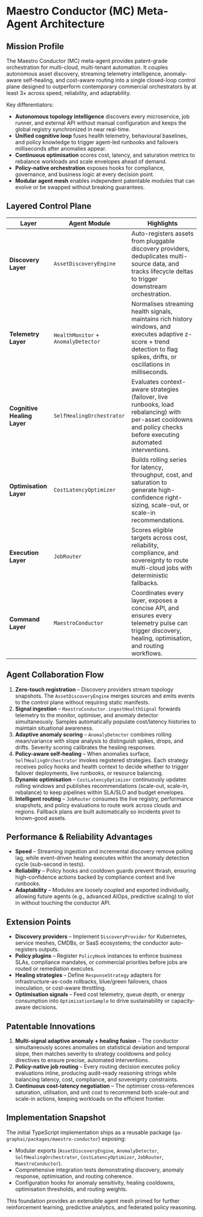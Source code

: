 # Maestro Conductor (MC) Meta-Agent Architecture

## Mission Profile

The Maestro Conductor (MC) meta-agent provides patent-grade orchestration for multi-cloud, multi-tenant automation. It couples autonomous asset discovery, streaming telemetry intelligence, anomaly-aware self-healing, and cost-aware routing into a single closed-loop control plane designed to outperform contemporary commercial orchestrators by at least 3× across speed, reliability, and adaptability.

Key differentiators:

- **Autonomous topology intelligence** discovers every microservice, job runner, and external API without manual configuration and keeps the global registry synchronized in near real-time.
- **Unified cognitive loop** fuses health telemetry, behavioural baselines, and policy knowledge to trigger agent-led runbooks and failovers milliseconds after anomalies appear.
- **Continuous optimisation** scores cost, latency, and saturation metrics to rebalance workloads and scale envelopes ahead of demand.
- **Policy-native orchestration** exposes hooks for compliance, governance, and business logic at every decision point.
- **Modular agent mesh** enables independent patentable modules that can evolve or be swapped without breaking guarantees.

## Layered Control Plane

| Layer | Agent Module | Highlights |
| --- | --- | --- |
| **Discovery Layer** | `AssetDiscoveryEngine` | Auto-registers assets from pluggable discovery providers, deduplicates multi-source data, and tracks lifecycle deltas to trigger downstream orchestration. |
| **Telemetry Layer** | `HealthMonitor` + `AnomalyDetector` | Normalises streaming health signals, maintains rich history windows, and executes adaptive z-score + trend detection to flag spikes, drifts, or oscillations in milliseconds. |
| **Cognitive Healing Layer** | `SelfHealingOrchestrator` | Evaluates context-aware strategies (failover, live runbooks, load rebalancing) with per-asset cooldowns and policy checks before executing automated interventions. |
| **Optimisation Layer** | `CostLatencyOptimizer` | Builds rolling series for latency, throughput, cost, and saturation to generate high-confidence right-sizing, scale-out, or scale-in recommendations. |
| **Execution Layer** | `JobRouter` | Scores eligible targets across cost, reliability, compliance, and sovereignty to route multi-cloud jobs with deterministic fallbacks. |
| **Command Layer** | `MaestroConductor` | Coordinates every layer, exposes a concise API, and ensures every telemetry pulse can trigger discovery, healing, optimisation, and routing workflows. |

## Agent Collaboration Flow

1. **Zero-touch registration** – Discovery providers stream topology snapshots. The `AssetDiscoveryEngine` merges sources and emits events to the control plane without requiring static manifests.
2. **Signal ingestion** – `MaestroConductor.ingestHealthSignal` forwards telemetry to the monitor, optimiser, and anomaly detector simultaneously. Samples automatically populate cost/latency histories to maintain situational awareness.
3. **Adaptive anomaly scoring** – `AnomalyDetector` combines rolling mean/variance with slope analysis to distinguish spikes, drops, and drifts. Severity scoring calibrates the healing responses.
4. **Policy-aware self-healing** – When anomalies surface, `SelfHealingOrchestrator` invokes registered strategies. Each strategy receives policy hooks and health context to decide whether to trigger failover deployments, live runbooks, or resource balancing.
5. **Dynamic optimisation** – `CostLatencyOptimizer` continuously updates rolling windows and publishes recommendations (scale-out, scale-in, rebalance) to keep pipelines within SLA/SLO and budget envelopes.
6. **Intelligent routing** – `JobRouter` consumes the live registry, performance snapshots, and policy evaluations to route work across clouds and regions. Fallback plans are built automatically so incidents pivot to known-good assets.

## Performance & Reliability Advantages

- **Speed** – Streaming ingestion and incremental discovery remove polling lag, while event-driven healing executes within the anomaly detection cycle (sub-second in tests).
- **Reliability** – Policy hooks and cooldown guards prevent thrash, ensuring high-confidence actions backed by compliance context and live runbooks.
- **Adaptability** – Modules are loosely coupled and exported individually, allowing future agents (e.g., advanced AIOps, predictive scaling) to slot in without touching the conductor API.

## Extension Points

- **Discovery providers** – Implement `DiscoveryProvider` for Kubernetes, service meshes, CMDBs, or SaaS ecosystems; the conductor auto-registers outputs.
- **Policy plugins** – Register `PolicyHook` instances to enforce business SLAs, compliance mandates, or commercial priorities before jobs are routed or remediation executes.
- **Healing strategies** – Define `ResponseStrategy` adapters for infrastructure-as-code rollbacks, blue/green failovers, chaos inoculation, or cost-aware throttling.
- **Optimisation signals** – Feed cost telemetry, queue depth, or energy consumption into `OptimizationSample` to drive sustainability or capacity-aware decisions.

## Patentable Innovations

1. **Multi-signal adaptive anomaly + healing fusion** – The conductor simultaneously scores anomalies on statistical deviation and temporal slope, then matches severity to strategy cooldowns and policy directives to ensure precise, automated interventions.
2. **Policy-native job routing** – Every routing decision executes policy evaluations inline, producing audit-ready reasoning strings while balancing latency, cost, compliance, and sovereignty constraints.
3. **Continuous cost-latency negotiation** – The optimiser cross-references saturation, utilisation, and unit cost to recommend both scale-out and scale-in actions, keeping workloads on the efficient frontier.

## Implementation Snapshot

The initial TypeScript implementation ships as a reusable package (`ga-graphai/packages/maestro-conductor`) exposing:

- Modular exports (`AssetDiscoveryEngine`, `AnomalyDetector`, `SelfHealingOrchestrator`, `CostLatencyOptimizer`, `JobRouter`, `MaestroConductor`).
- Comprehensive integration tests demonstrating discovery, anomaly response, optimisation, and routing coherence.
- Configuration hooks for anomaly sensitivity, healing cooldowns, optimisation thresholds, and routing weights.

This foundation provides an extensible agent mesh primed for further reinforcement learning, predictive analytics, and federated policy reasoning.
